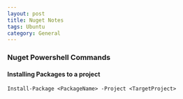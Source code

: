 ```yaml
---
layout: post
title: Nuget Notes
tags: Ubuntu
category: General
---
```


### Nuget Powershell Commands ###

#### Installing Packages to a project ####

~~~
Install-Package <PackageName> -Project <TargetProject>
~~~
